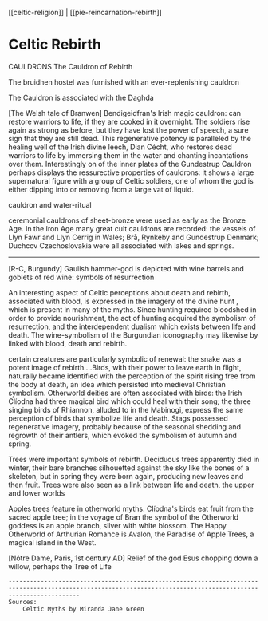 [[celtic-religion]] | [[pie-reincarnation-rebirth]]
# Celtic Rebirth
CAULDRONS
The Cauldron of Rebirth

The bruidhen hostel was furnished with an ever-replenishing cauldron

The Cauldron is associated with the Daghda

[The Welsh tale of Branwen] Bendigeidfran's Irish magic cauldron: can restore warriors to life, if they are cooked in it overnight. The soldiers rise again as strong as before, but they have lost the power of speech, a sure sign that they are still dead. This regenerative potency is paralleled by the healing well of the Irish divine leech, Dian Cécht, who restores dead warriors to life by immersing them in the water and chanting incantations over them. Interestingly on of the inner plates of the Gundestrup Cauldron perhaps displays the ressurective properties of cauldrons: it shows a large supernatural figure with a group of Celtic soldiers, one of whom the god is either dipping into or removing from a large vat of liquid.

cauldron and water-ritual

ceremonial cauldrons of sheet-bronze were used as early as the Bronze Age. In the Iron Age many great cult cauldrons are recorded: the vessels of Llyn Fawr and Llyn Cerrig in Wales; Brå, Rynkeby and Gundestrup Denmark; Duchcov Czechoslovakia were all associated with lakes and springs.

--------------------

[R-C, Burgundy]
	Gaulish hammer-god is depicted with wine barrels and goblets of red wine: symbols of resurrection
	
An interesting aspect of Celtic perceptions about death and rebirth, associated with blood, is expressed in the imagery of the divine hunt , which is present in many of the myths. Since hunting required bloodshed in order to provide nourishment, the act of hunting acquired the symbolism of resurrection, and the interdependent dualism which exists between life and death. The wine-symbolism of the Burgundian iconography may likewise by linked with blood, death and rebirth.

certain creatures are particularly symbolic of renewal: the snake was a potent image of rebirth....Birds, with their power to leave earth in flight, naturally became identified with the perception of the spirit rising free from the body at death, an idea which persisted into medieval Christian symbolism. Otherworld deities are often associated with birds: the Irish Clíodna had three magical bird which could heal with their song; the three singing birds of Rhiannon, alluded to in the Mabinogi, express the same perception of birds that symbolize life and death. Stags possessed regenerative imagery, probably because of the seasonal shedding and regrowth of their antlers, which evoked the symbolism of autumn and spring.

Trees were important symbols of rebirth. Deciduous trees apparently died in winter, their bare branches silhouetted against the sky like the bones of a skeleton, but in spring they were born again, producing new leaves and then fruit. Trees were also seen as a link between life and death, the upper and lower worlds 

Apples trees feature in otherworld myths. Clíodna's birds eat fruit from the sacred apple tree; in the voyage of Bran the symbol of the Otherworld goddess is an apple branch, silver with white blossom. The Happy Otherworld of Arthurian Romance is Avalon, the Paradise of Apple Trees, a magical island in the West.


[Nôtre Dame, Paris, 1st century AD]
	Relief of the god Esus chopping down a willow, perhaps the Tree of Life
	
	
	
	----------------------------------------------------------------------------------------------------------------------------------------------------------------
	Sources:
		Celtic Myths by Miranda Jane Green
	
